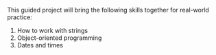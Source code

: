 This guided project will bring the following skills together for real-world practice:

1) How to work with strings
2) Object-oriented programming
3) Dates and times
